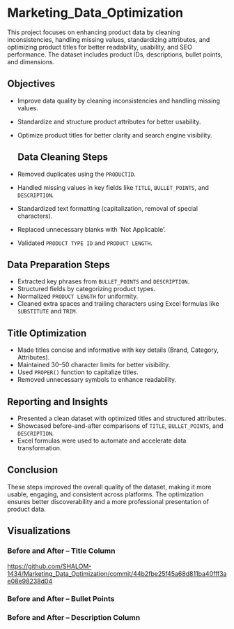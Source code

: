 # Marketing_Data_Optimization
This project focuses on enhancing product data by cleaning inconsistencies, handling missing values, standardizing attributes, and optimizing product titles for better readability, usability, and SEO performance. The dataset includes product IDs, descriptions, bullet points, and dimensions.

## Objectives
- Improve data quality by cleaning inconsistencies and handling missing values.
- Standardize and structure product attributes for better usability.
- Optimize product titles for better clarity and search engine visibility.

  ## Data Cleaning Steps
- Removed duplicates using the `PRODUCTID`.
- Handled missing values in key fields like `TITLE`, `BULLET_POINTS`, and `DESCRIPTION`.
- Standardized text formatting (capitalization, removal of special characters).
- Replaced unnecessary blanks with ‘Not Applicable’.
- Validated `PRODUCT TYPE ID` and `PRODUCT LENGTH`.

## Data Preparation Steps
- Extracted key phrases from `BULLET_POINTS` and `DESCRIPTION`.
- Structured fields by categorizing product types.
- Normalized `PRODUCT LENGTH` for uniformity.
- Cleaned extra spaces and trailing characters using Excel formulas like `SUBSTITUTE` and `TRIM`.

## Title Optimization
- Made titles concise and informative with key details (Brand, Category, Attributes).
- Maintained 30–50 character limits for better visibility.
- Used `PROPER()` function to capitalize titles.
- Removed unnecessary symbols to enhance readability.

## Reporting and Insights
- Presented a clean dataset with optimized titles and structured attributes.
- Showcased before-and-after comparisons of `TITLE`, `BULLET_POINTS`, and `DESCRIPTION`.
- Excel formulas were used to automate and accelerate data transformation.

## Conclusion
These steps improved the overall quality of the dataset, making it more usable, engaging, and consistent across platforms. The optimization ensures better discoverability and a more professional presentation of product data.

## Visualizations

### Before and After – Title Column
https://github.com/SHALOM-1434/Marketing_Data_Optimization/commit/44b2fbe25f45a68d811ba40fff3ae08e98238d04

### Before and After – Bullet Points

### Before and After – Description Column




